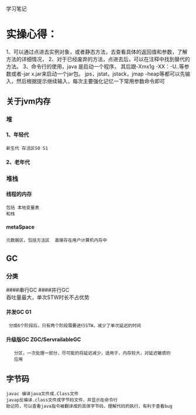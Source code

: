 学习笔记

# 实操心得：
1、可以通过点进去实例对象，或者静态方法，去查看具体的返回值和参数，了解方法的详细情况，
2、对于已经废弃的方法，点进去后，可以在注释中找到替代的方法。
3、命令行的使用，java 是启动一个程序， 其后跟-Xmx1g  -XX：-U..等参数或者-jar 
x.jar来启动一个jar包。
jps，jstat，jstack，jmap -heap等都可以先输入，然后根据提示继续输入，每次主要强化记忆一下常用参数命令即可


## 关于jvm内存
 ### 堆 
 #### 1、年轻代
    新生代 存活区S0 S1
 #### 2、老年代
 ### 堆栈
   #### 线程的内存
    包括 本地变量表
    和栈
  #### metaSpace
    元数据区，包括方法区  直接存在用户计算机内存中
    
## GC
 ### 分类
 ####串行GC
 ####并行GC  
    吞吐量最大，单次STW时长不占优势   
 #### 并发GC G1
     分成6个阶段后，只有两个阶段需要进行STW，减少了单次延迟的时间
#### 升级版GC  ZGC/ServrailableGC
       分区，一次处理一部分，尽可能的将延迟减少，适用于，内存较大，对延迟敏感的
       应用

## 字节码
    javac 编译java文件成.Class文件
    javap反编译.class文件成字节码文件，并显示在命令行
    助记符，可以查看java指令被翻译成的具体字节码，理解代码的执行，有利于查看bug
